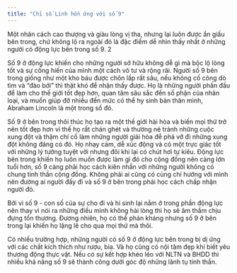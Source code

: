 ```yaml
---
title: "Chỉ số Linh hồn ứng với số 9"
---
```

Một nhân cách cao thượng và giàu lòng vị tha, nhưng lại luôn được ẩn giấu bên trong, chứ không lộ ra ngoài đó là đặc điểm dễ  nhìn thấy nhất ở những người có động lực bên trong số 9. 2

Số 9 ở động lực khiến cho những người sở hữu không dễ gì  mà bộc lộ lòng tốt và sự cống hiến của mình một cách vô tư và rộng rãi. Người số 9 bên trong giống như một kho báu được chôn lấp rất sâu, nếu không cố công dò tìm và “đào bới” thì thật khó để nhận thấy được. Họ là những người phấn đấu để làm cho thế giới tốt đẹp hơn, quan tâm sâu sắc đến số phận của nhân loại, và muốn giúp đỡ nhiều đến mức có thể hy sinh  bản thân mình, Abraham Lincoln là một trong số đó. 

Số 9 ở bên trong thôi thúc họ tạo ra một thế giới hài hòa và biến mọi thứ trở nên tốt đẹp hơn vì thế họ rất chán ghét và thường né tránh những cuộc xung đột và thậm chí cố làm những người giải hòa để phá vỡ đi những xung đột không đáng có đó. 
Họ nhạy cảm, dễ xúc động và có một trực giác tốt với những lý tưởng tuyệt vời nhưng đôi khi lại có chút hơi tự kiêu. Động lực bên trong khiến họ luôn muốn được làm gì đó cho cộng đồng nên càng lớn tuổi hơn, số 9 càng phải học cách kiên nhẫn với những người không có chung tinh thần cộng đồng. Không phải ai cũng có cùng chí hướng với mình nên đường ai người đấy đi và số 9 ở bên trong phải học cách chấp nhận người đó. 

Bởi vì số 9 - con số của sự cho đi và hi sinh lại nằm ở trong phần động lực nên thay vì nói ra những điều mình không hài lòng thì họ sẽ âm thầm chịu đựng tổn thương. Đương nhiên, họ có thể phản kháng nhưng số 9 ở bên trong lại khiến họ lặng lẽ cho qua mọi thứ mà thôi. 

Có nhiều trường hợp, những người có số 9 ở động lực bên trong bị dị ứng với các chất kích thích như rượu, bia. Và họ cũng có nội tâm đẹp khi biết yêu thương động thực vật. Nếu có sự kết hợp khéo léo với NLTN và BHDD thì nhiều khả năng số 9 sẽ thành công dưới góc độ những lãnh tụ tinh thần.
 
